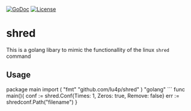 [![GoDoc](https://godoc.org/github.com/lu4p/shred?status.svg)](https://godoc.org/github.com/lu4p/shred)
[![License](https://img.shields.io/github/license/lu4p/shred.svg)](https://unlicense.org/)
# shred
This is a golang libary to mimic the functionallity of the linux ```shred``` command
## Usage

package main
import (
  "fmt"
  "github.com/lu4p/shred"
)
"golang" ```
func main(){
      conf := shred.Conf{Times: 1, Zeros: true, Remove: false}
			err := shredconf.Path("filename")
}
```
